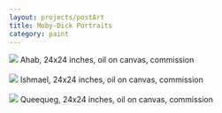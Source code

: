 ```yaml
---
layout: projects/postArt
title: Moby-Dick Portraits
category: paint
---
```

<!-- <div class="row">
<div class="col-md-4">
<img src="../../img/A.jpg">
<p>Ahab, 24x24 inches, oil on canvas</p>
</div>

<div class="col-md-4">
<img src="../../img/I.jpg">
<p>Ishmael, 24x24 inches, oil on canvas</p>
</div>

<div class="col-md-4">
<img src="../../img/Q.jpg">
<p>Queequeg, 24x24 inches, oil on canvas</p>
</div>
</div> -->


<img src="../../img/A.jpg">
Ahab, 24x24 inches, oil on canvas, commission
<br><br>
<img src="../../img/I.jpg">
Ishmael, 24x24 inches, oil on canvas, commission
<br><br>
<img src="../../img/Q.jpg">
Queequeg, 24x24 inches, oil on canvas, commission
